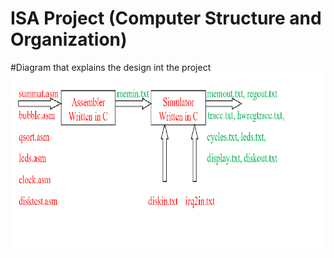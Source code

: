 # ISA Project  (Computer Structure and Organization)
#Diagram that explains the design int the project
![](diagram.png)
